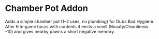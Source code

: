 # Chamber Pot Addon

Adds a simple chamber pot (1–2 uses, no plumbing) for Dubs Bad Hygiene. After 6 in‑game hours with contents it emits a smell (Beauty/Cleanliness -10) and gives nearby pawns a short negative memory.